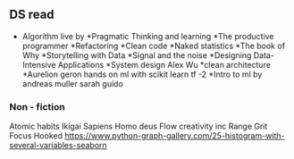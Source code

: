
## DS read 
* Algorithm live by
*Pragmatic Thinking and learning
*The productive programmer
*Refactoring
*Clean code
*Naked statistics 
*The book of Why 
*Storytelling with Data 
*Signal and the noise 
*Designing Data-Intensive Applications
*System design Alex Wu 
*clean architecture 
*Aurelion geron hands on ml with scikit learn tf -2 
*Intro to ml by andreas muller sarah guido


### Non - fiction 
Atomic habits
Ikigai
Sapiens
Homo deus 
Flow 
creativity inc 
Range
Grit
Focus 
Hooked 
https://www.python-graph-gallery.com/25-histogram-with-several-variables-seaborn
